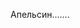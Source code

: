 Апельсин.......
<!--
**halbalbalhal/halbalbalhal** is a ✨ _special_ ✨ repository because its `README.md` (this file) appears on your GitHub profile.

Here are some ideas to get you started:

- 🔭 I’m currently working on nowhere
- 🌱 I’m currently learning frontend developing!
- 📫 How to reach me: discord-хылбылбында#9627
- ⚡ Fun fact: the funniest joke you've ever seen!
-->

